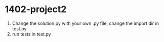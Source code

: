 # 1402-project2

1. Change the solution.py with your own .py file, change the import dir in test.py
2. run tests in test.py
